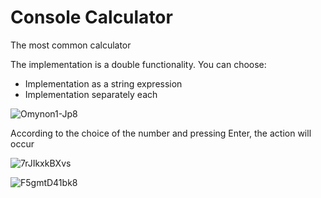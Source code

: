 # Console Calculator
 The most common calculator

The implementation is a double functionality. You can choose:
<ul>
 <li>Implementation as a string expression</li>
 <li>Implementation separately each</li>
</ul>

![Omynon1-Jp8](https://user-images.githubusercontent.com/64326994/131701656-b5a12ad7-6393-48ef-ad5c-3ee26b17643a.jpg)

According to the choice of the number and pressing Enter, the action will occur

![7rJIkxkBXvs](https://user-images.githubusercontent.com/64326994/131701923-d2093e4c-eb73-41bb-9005-c20f079a36eb.jpg)

![F5gmtD41bk8](https://user-images.githubusercontent.com/64326994/131702172-5ef99037-30e0-4061-9a8d-403771f8e212.jpg)


